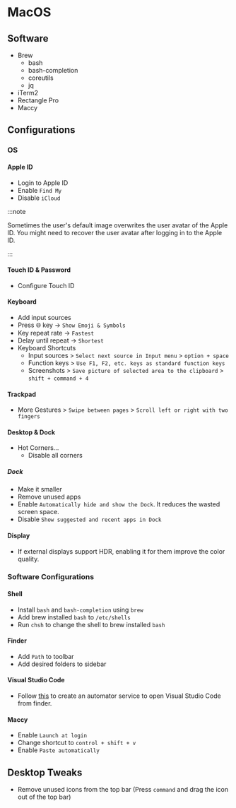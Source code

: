 # MacOS

## Software

- Brew
  - bash
  - bash-completion
  - coreutils
  - jq
- iTerm2
- Rectangle Pro
- Maccy

## Configurations

### OS

#### Apple ID

- Login to Apple ID
- Enable `Find My`
- Disable `iCloud`

:::note

Sometimes the user's default image overwrites the user avatar of the Apple ID. You might need to recover the user avatar after logging in to the Apple ID.

:::

#### Touch ID & Password

- Configure Touch ID

#### Keyboard

- Add input sources
- Press 🌐 key -> `Show Emoji & Symbols`
- Key repeat rate -> `Fastest`
- Delay until repeat -> `Shortest`
- Keyboard Shortcuts
  - Input sources > `Select next source in Input menu` > `option + space`
  - Function keys > `Use F1, F2, etc. keys as standard function keys`
  - Screenshots > `Save picture of selected area to the clipboard` > `shift + command + 4`

#### Trackpad

- More Gestures > `Swipe between pages` > `Scroll left or right with two fingers`

#### Desktop & Dock

- Hot Corners...
  - Disable all corners

##### Dock

- Make it smaller
- Remove unused apps
- Enable `Automatically hide and show the Dock`. It reduces the wasted screen space.
- Disable `Show suggested and recent apps in Dock`

#### Display

- If external displays support HDR, enabling it for them improve the color quality.

### Software Configurations

#### Shell

- Install `bash` and `bash-completion` using `brew`
- Add brew installed `bash` to `/etc/shells`
- Run `chsh` to change the shell to brew installed `bash`

#### Finder

- Add `Path` to toolbar
- Add desired folders to sidebar

#### Visual Studio Code

- Follow [this](https://stackoverflow.com/a/64065309/1003464) to create an automator service to open Visual Studio Code from finder.

#### Maccy

- Enable `Launch at login`
- Change shortcut to `control + shift + v`
- Enable `Paste automatically`

## Desktop Tweaks

- Remove unused icons from the top bar (Press `command` and drag the icon out of the top bar)
